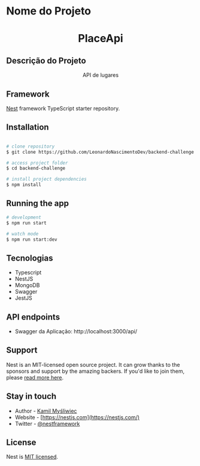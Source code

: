
# Nome do Projeto 
<h1 align="center">PlaceApi</h1>

## Descrição do Projeto
<p align="center">API de lugares</p>


## Framework

[Nest](https://github.com/nestjs/nest) framework TypeScript starter repository.

## Installation

```bash

# clone repository
$ git clone https://github.com/LeonardoNascimentoDev/backend-challenge.git

# access project folder
$ cd backend-challenge

# install project dependencies
$ npm install


```

## Running the app

```bash
# development
$ npm run start

# watch mode
$ npm run start:dev
```
## Tecnologias
  - Typescript
  - NestJS
  - MongoDB
  - Swagger
  - JestJS

## API endpoints

 - Swagger da Aplicação: http://localhost:3000/api/ 

## Support

Nest is an MIT-licensed open source project. It can grow thanks to the sponsors and support by the amazing backers. If you'd like to join them, please [read more here](https://docs.nestjs.com/support).

## Stay in touch

- Author - [Kamil Myśliwiec](https://kamilmysliwiec.com)
- Website - [https://nestjs.com](https://nestjs.com/)
- Twitter - [@nestframework](https://twitter.com/nestframework)

## License

  Nest is [MIT licensed](LICENSE).
